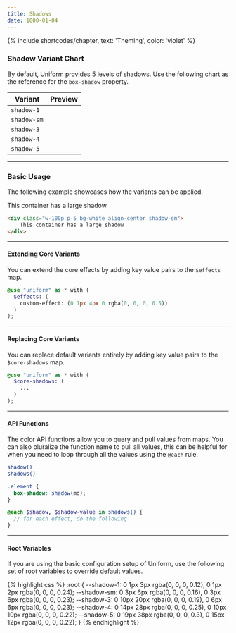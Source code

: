 ```yaml
---
title: Shadows
date: 1000-01-04
---
```


{% include shortcodes/chapter, text: 'Theming', color: 'violet' %}

### Shadow Variant Chart

By default, Uniform provides 5 levels of shadows. Use the following chart as the reference for the `box-shadow` property.

<table class="table">
  <thead class="uppercase font-xs font-600 tracking-1 color-black">
    <tr>
      <th>
        Variant
      </th>
      <th>
        Preview
      </th>
    </tr>
  </thead>
  <tbody class="font-sm">
    <tr>
      <td><code class="color-teal-500">shadow-1</code></td>
      <td>
        <div class="shadow-1 w-8 h-8"></div>
      </td>
    </tr>
    <tr>
      <td><code class="color-teal-500">shadow-sm</code></td>
      <td>
        <div class="shadow-sm w-8 h-8"></div>
      </td>
    </tr>
    <tr>
      <td><code class="color-teal-500">shadow-3</code></td>
      <td>
        <div class="shadow-3 w-8 h-8"></div>
      </td>
    </tr>
    <tr>
      <td><code class="color-teal-500">shadow-4</code></td>
      <td>
        <div class="shadow-4 w-8 h-8"></div>
      </td>
    </tr>
    <tr>
      <td><code class="color-teal-500">shadow-5</code></td>
      <td>
        <div class="shadow-5 w-8 h-8"></div>
      </td>
    </tr>
  </tbody>
</table>

---

### Basic Usage

The following example showcases how the variants can be applied.

<section class="radius-sm bg-silver-50 p-6">
  <div class="w-100p p-5 bg-white align-center shadow-sm">
    This container has a large shadow
  </div>
</section>

```html
<div class="w-100p p-5 bg-white align-center shadow-sm">
	This container has a large shadow
</div>
```

---

#### Extending Core Variants

You can extend the core effects by adding key value pairs to the `$effects` map.

```scss
@use "uniform" as * with (
  $effects: (
    custom-effect: (0 1px 4px 0 rgba(0, 0, 0, 0.5))
  )
);
```

---

#### Replacing Core Variants

You can replace default variants entirely by adding key value pairs to the `$core-shadows` map.

```scss
@use "uniform" as * with (
  $core-shadows: (
    ...
  )
);
```

---

#### API Functions

The color API functions allow you to query and pull values from maps. You can also pluralize the function name to pull all values, this can be helpful for when you need to loop through all the values using the `@each` rule.

```bash
shadow()
shadows()
```

```scss
.element {
  box-shadow: shadow(md);
}

@each $shadow, $shadow-value in shadows() {
  // for each effect, do the following
}
```

---

#### Root Variables

If you are using the basic configuration setup of Uniform, use the following set of root variables to override default values.

<div class="bg-black radius-sm">
{% highlight css %}
:root {
  --shadow-1: 0 1px 3px rgba(0, 0, 0, 0.12), 0 1px 2px rgba(0, 0, 0, 0.24);
  --shadow-sm: 0 3px 6px rgba(0, 0, 0, 0.16), 0 3px 6px rgba(0, 0, 0, 0.23);
  --shadow-3: 0 10px 20px rgba(0, 0, 0, 0.19), 0 6px 6px rgba(0, 0, 0, 0.23);
  --shadow-4: 0 14px 28px rgba(0, 0, 0, 0.25), 0 10px 10px rgba(0, 0, 0, 0.22);
  --shadow-5: 0 19px 38px rgba(0, 0, 0, 0.3), 0 15px 12px rgba(0, 0, 0, 0.22);
}
{% endhighlight %}
</div>
